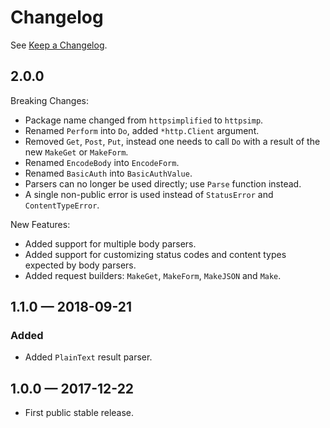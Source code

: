 Changelog
=========

See [Keep a Changelog](https://keepachangelog.com/en/1.0.0/).


2.0.0
-----

Breaking Changes:

- Package name changed from `httpsimplified` to `httpsimp`.
- Renamed `Perform` into `Do`, added `*http.Client` argument.
- Removed `Get`, `Post`, `Put`, instead one needs to call `Do` with a result of the new `MakeGet` or `MakeForm`.
- Renamed `EncodeBody` into `EncodeForm`.
- Renamed `BasicAuth` into `BasicAuthValue`.
- Parsers can no longer be used directly; use `Parse` function instead.
- A single non-public error is used instead of `StatusError` and `ContentTypeError`.

New Features:

- Added support for multiple body parsers.
- Added support for customizing status codes and content types expected by body parsers.
- Added request builders: `MakeGet`, `MakeForm`, `MakeJSON` and `Make`.


1.1.0 — 2018-09-21
------------------

### Added
- Added `PlainText` result parser.


1.0.0 — 2017-12-22
------------------

- First public stable release.
